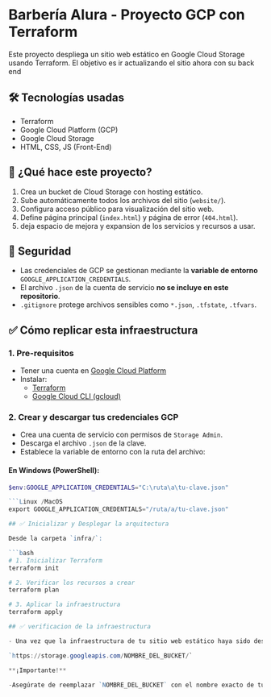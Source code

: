# Barbería Alura - Proyecto GCP con Terraform

Este proyecto despliega un sitio web estático en Google Cloud Storage usando Terraform.
El objetivo es ir actualizando el sitio ahora con su back end 

## 🛠️ Tecnologías usadas

- Terraform
- Google Cloud Platform (GCP)
- Google Cloud Storage
- HTML, CSS, JS (Front-End)

## 🚀 ¿Qué hace este proyecto?

1. Crea un bucket de Cloud Storage con hosting estático.
2. Sube automáticamente todos los archivos del sitio (`website/`).
3. Configura acceso público para visualización del sitio web.
4. Define página principal (`index.html`) y página de error (`404.html`).
5. deja espacio de mejora y expansion de los servicios y recursos a usar.

## 🔐 Seguridad

- Las credenciales de GCP se gestionan mediante la **variable de entorno** `GOOGLE_APPLICATION_CREDENTIALS`.
- El archivo `.json` de la cuenta de servicio **no se incluye en este repositorio**.
- `.gitignore` protege archivos sensibles como `*.json`, `.tfstate`, `.tfvars`.

## ✅ Cómo replicar esta infraestructura

### 1. Pre-requisitos

- Tener una cuenta en [Google Cloud Platform](https://cloud.google.com/)
- Instalar:
  - [Terraform](https://developer.hashicorp.com/terraform/downloads)
  - [Google Cloud CLI (gcloud)](https://cloud.google.com/sdk/docs/install)

### 2. Crear y descargar tus credenciales GCP

- Crea una cuenta de servicio con permisos de `Storage Admin`.
- Descarga el archivo `.json` de la clave.
- Establece la variable de entorno con la ruta del archivo:

#### En Windows (PowerShell):

```powershell
$env:GOOGLE_APPLICATION_CREDENTIALS="C:\ruta\a\tu-clave.json"

```Linux /MacOS
export GOOGLE_APPLICATION_CREDENTIALS="/ruta/a/tu-clave.json"

## ✅ Inicializar y Desplegar la arquitectura 

Desde la carpeta `infra/`:

```bash
# 1. Inicializar Terraform
terraform init

# 2. Verificar los recursos a crear
terraform plan

# 3. Aplicar la infraestructura
terraform apply

## ✅ verificacion de la infraestructura

- Una vez que la infraestructura de tu sitio web estático haya sido desplegada exitosamente utilizando Terraform, podrás acceder a él a través de la siguiente URL:

`https://storage.googleapis.com/NOMBRE_DEL_BUCKET/`

**¡Importante!**

-Asegúrate de reemplazar `NOMBRE_DEL_BUCKET` con el nombre exacto de tu bucket de Cloud Storage. Este es el nombre que definiste en tu archivo `terraform.tfvars` (por ejemplo, `barberia-sitio-web-unico-2025-06`).



